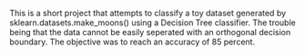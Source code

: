 This is a short project that attempts to classify a toy dataset generated by sklearn.datasets.make_moons() using a Decision Tree classifier. The trouble being that the data cannot be easily seperated with an orthogonal decision boundary. The objective was to reach an accuracy of 85 percent. 
